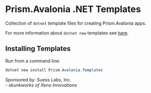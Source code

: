 # Prism.Avalonia .NET Templates

Collection of `dotnet` template files for creating Prism.Avalonia apps.

For more information about `dotnet new` templates see [here](https://blogs.msdn.microsoft.com/dotnet/2017/04/02/how-to-create-your-own-templates-for-dotnet-new/).

## Installing Templates

Run from a command line:

```powershell
dotnet new install Prism.Avalonia.Templates
```


Sponsored by: Suess Labs, Inc.<br/>- _skunkworks of Xeno Innovations_
